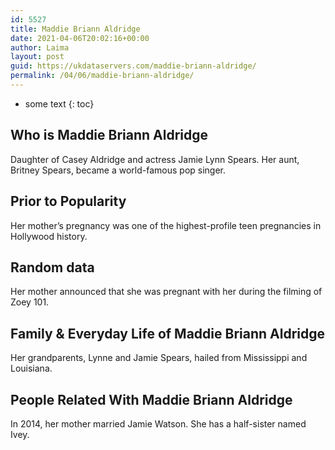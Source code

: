 ```yaml
---
id: 5527
title: Maddie Briann Aldridge
date: 2021-04-06T20:02:16+00:00
author: Laima
layout: post
guid: https://ukdataservers.com/maddie-briann-aldridge/
permalink: /04/06/maddie-briann-aldridge/
---
```


* some text
{: toc}


## Who is Maddie Briann Aldridge
                  
                  
                  
Daughter of Casey Aldridge and actress Jamie Lynn Spears. Her aunt, Britney Spears, became a world-famous pop singer.
                  
              
            
              
            
                
                
                
## Prior to Popularity
                  
                  
                  
Her mother&#8217;s pregnancy was one of the highest-profile teen pregnancies in Hollywood history.
                  
              
            
              
            
                
                
                
## Random data
                  
                  
                  
Her mother announced that she was pregnant with her during the filming of Zoey 101.
                  
              
            
              
            
                
                
                
## Family & Everyday Life of Maddie Briann Aldridge
                  
                  
                  
Her grandparents, Lynne and Jamie Spears, hailed from Mississippi and Louisiana.
                  
              
            
              
            
                
                
                
## People Related With Maddie Briann Aldridge
                  
                  
                  
In 2014, her mother married Jamie Watson. She has a half-sister named Ivey. 
                  
              
            
              
            
                
              
            
              
              
            
            
              
            
          
          
          